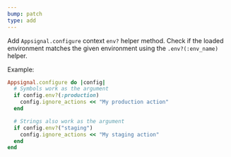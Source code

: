 ```yaml
---
bump: patch
type: add
---
```


Add `Appsignal.configure` context `env?` helper method. Check if the loaded environment matches the given environment using the `.env?(:env_name)` helper.

Example:

```ruby
Appsignal.configure do |config|
  # Symbols work as the argument
  if config.env?(:production)
    config.ignore_actions << "My production action"
  end

  # Strings also work as the argument
  if config.env?("staging")
    config.ignore_actions << "My staging action"
  end
end
```
